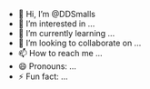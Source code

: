 - 👋 Hi, I’m @DDSmalls
- 👀 I’m interested in ...
- 🌱 I’m currently learning ...
- 💞️ I’m looking to collaborate on ...
- 📫 How to reach me ...
- 😄 Pronouns: ...
- ⚡ Fun fact: ...

<!---
DDSmalls/DDSmalls is a ✨ special ✨ repository because its `README.md` (this file) appears on your GitHub profile.
You can click the Preview link to take a look at your changes.
--->
